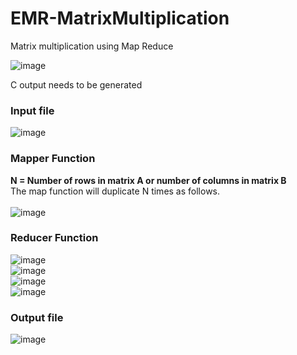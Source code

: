 # EMR-MatrixMultiplication
Matrix multiplication using Map Reduce

![image](https://user-images.githubusercontent.com/23340399/152645322-0c3d5f2f-2721-4c59-ae6a-3ca58b1a6b44.png)

C output needs to be generated
### Input file
![image](https://user-images.githubusercontent.com/23340399/152645336-08cc6550-ca06-46bc-8b17-986babf37adb.png)

### Mapper Function
**N = Number of rows in matrix A or number of columns in matrix B**<br>
The map function will duplicate N times as follows.<br><br>
![image](https://user-images.githubusercontent.com/23340399/152645660-3c931c40-b2c4-4f4c-9460-340c4aa2de58.png)

### Reducer Function
![image](https://user-images.githubusercontent.com/23340399/152645425-23bdbc8a-107c-4f96-9842-2e38a5fc2ef0.png)<br>
![image](https://user-images.githubusercontent.com/23340399/152645433-01dee6ac-a833-4bc7-8a03-7f2ae28f2761.png)<br>
![image](https://user-images.githubusercontent.com/23340399/152645761-64098f39-3dd1-4d4f-b490-0a4648b45ba2.png)<br>
![image](https://user-images.githubusercontent.com/23340399/152645706-ae76d6fd-7caf-42ff-bdea-aca624e70159.png)<br>

### Output file
![image](https://user-images.githubusercontent.com/23340399/152645445-0e511e8e-a0a6-4cb6-b10d-f9ae27890fe4.png)

